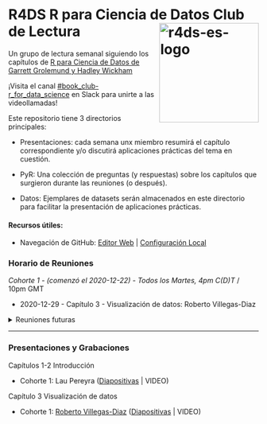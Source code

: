 # R4DS R para Ciencia de Datos Club de Lectura <img src="https://es.r4ds.hadley.nz/hex_r4ds-es.png" alt="r4ds-es-logo" align="right" height=200px />

Un grupo de lectura semanal siguiendo los capítulos de [R para Ciencia de Datos de Garrett Grolemund y Hadley Wickham](https://es.r4ds.hadley.nz/)

¡Visita el canal [#book_club-r_for_data_science](https://r4ds.io/join) en Slack para unirte a las videollamadas! 

Este repositorio tiene 3 directorios principales:

- Presentaciones: cada semana unx miembro resumirá el capítulo correspondiente y/o discutirá aplicaciones prácticas del tema en cuestión.

- PyR: Una colección de preguntas (y respuestas) sobre los capítulos que surgieron durante las reuniones (o después).

- Datos: Ejemplares de datasets serán almacenados en este directorio para facilitar la presentación de aplicaciones prácticas.


#### Recursos útiles: 
- Navegación de GitHub: [Editor Web](https://youtu.be/d41oc2OMAuI) | [Configuración Local](https://www.youtube.com/watch?v=hNUNPkoledI)

### Horario de Reuniones

*Cohorte 1 - (comenzó el 2020-12-22) - Todos los Martes, 4pm C(D)T* / 10pm GMT

- 2020-12-29 - Capítulo 3 - Visualización de datos: Roberto Villegas-Diaz

<details>
  <summary> Reuniones futuras </summary>

- 2020-01-12 - Capítulo 4 - Flujo de trabajo: conocimientos básicos
- 2020-01-19 - Capítulo 5 - Transformación de datos
- 2020-01-26 - Capítulo 6 - Flujo de trabajo: Scripts
- 2020-02-02 - Capítulo 7 - Análisis exploratorio de datos (EDA)

</details>
<hr>

### Presentaciones y Grabaciones

Capítulos 1-2 Introducción 

- Cohorte 1: Lau Pereyra ([Diapositivas](https://r4ds.github.io/bookclub-r4ds_es/Presentaciones/Semana01/Cohorte1/) | VIDEO)

Capítulo 3  Visualización de datos

- Cohorte 1: [Roberto Villegas-Diaz](https://github.com/villegar) ([Diapositivas](https://r4ds.github.io/bookclub-r4ds_es/Presentaciones/Semana02-03/Cohorte1/Capitulo03.html) | VIDEO)
